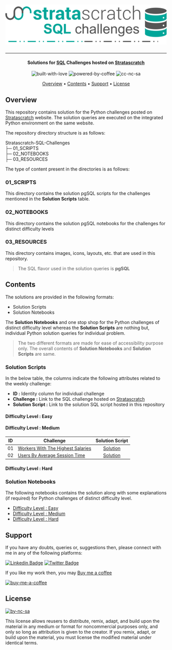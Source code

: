 # ![Project Logo][project_logo]

---

<h4 align="center">Solutions for <a href="https://en.wikipedia.org/wiki/SQL" target="_blank">SQL</a> Challenges hosted on <a href="https://platform.stratascratch.com/coding?code_type=1" target="_blank">Stratascratch</a> </h4>

<p align='center'>
<img src="https://i.ibb.co/KxfMMsP/built-with-love.png" alt="built-with-love" border="0">
<img src="https://i.ibb.co/MBDK1Pk/powered-by-coffee.png" alt="powered-by-coffee" border="0">
<img src="https://i.ibb.co/CtGqhQH/cc-nc-sa.png" alt="cc-nc-sa" border="0">
</p>

<p align="center">
  <a href="#overview">Overview</a> •
  <a href="#contents">Contents</a> •
  <a href="#support">Support</a> •
  <a href="#license">License</a>
</p>

## Overview

This repository contains solution for the Python challenges posted on [Stratascratch][website_link] website. The solution queries are executed on the integrated Python environment on the same website.

The repository directory structure is as follows:

Stratascratch-SQL-Challenges<br>
├─ 01_SCRIPTS<br>
├─ 02_NOTEBOOKS<br>
├─ 03_RESOURCES<br>

The type of content present in the directories is as follows:

### 01_SCRIPTS

This directory contains the solution pgSQL scripts for the challenges mentioned in the **Solution Scripts** table.

### 02_NOTEBOOKS

This directory contains the solution pgSQL notebooks for the challenges for distinct difficulty levels

### 03_RESOURCES

This directory contains images, icons, layouts, etc. that are used in this repository.

> The SQL flavor used in the solution queries is **pgSQL**

## Contents

The solutions are provided in the following formats:

- Solution Scripts
- Solution Notebooks

The **Solution Notebooks** and one stop shop for the Python challenges of distinct difficulty level whereas the **Solution Scripts** are nothing but, individual Python solution queries for individual problem.

> The two different formats are made for ease of accessibility purpose only. The overall contents of **Solution Notebooks** and **Solution Scripts** are same.

### Solution Scripts

In the below table, the columns indicate the following attributes related to the weekly challenge:

- **ID :** Identity column for individual challenge
- **Challenge :** Link to the SQL challenge hosted on [Stratascratch][website_link]
- **Solution Script :** Link to the solution SQL script hosted in this repository

#### Difficulty Level : Easy

#### Difficulty Level : Medium

| ID |  Challenge | Solution Script |
|:------:|------------|:---------:|
| 01 | [Workers With The Highest Salaries](https://platform.stratascratch.com/coding/10353-workers-with-the-highest-salaries?code_type=1) | [Solution](01_SCRIPTS/Medium/01_medium_workers_highest_salary.sql)|
| 02 | [Users By Average Session Time](https://platform.stratascratch.com/coding/10352-users-by-avg-session-time?code_type=1) | [Solution](01_SCRIPTS/Medium/02_medium_users_avg_session_time.sql)|

#### Difficulty Level : Hard

### Solution Notebooks

The following notebooks contains the solution along with some explanations (if required) for Python challenges of distinct difficulty level.

- [Difficulty Level : Easy]()
- [Difficulty Level : Medium]()
- [Difficulty Level : Hard]()

## Support

If you have any doubts, queries or, suggestions then, please connect with me in any of the following platforms:

[![Linkedin Badge][linkedinbadge]][linkedin] [![Twitter Badge][twitterbadge]][twitter]

If you like my work then, you may [Buy me a coffee][buy_me_a_coffee]

<a href="https://www.buymeacoffee.com/quantumudit" target="_blank">
<img src="https://i.ibb.co/9cyrq6m/buy-me-a-coffee.png" alt="buy-me-a-coffee" border="0" width="170" height="50">
</a>

## License

<a href = 'https://creativecommons.org/licenses/by-nc-sa/4.0/' target="_blank">
    <img src="https://i.ibb.co/mvmWGkm/by-nc-sa.png" alt="by-nc-sa" border="0" width="88" height="31">
</a>

This license allows reusers to distribute, remix, adapt, and build upon the material in any medium or format for noncommercial purposes only, and only so long as attribution is given to the creator. If you remix, adapt, or build upon the material, you must license the modified material under identical terms.

<!-- Image Links -->

[project_logo]: 03_RESOURCES/project_cover_image.png

<!-- External Links -->

[website_link]: https://platform.stratascratch.com/coding?code_type=1

<!-- Profile Links -->

[linkedin]: https://www.linkedin.com/in/uditkumarchatterjee/
[twitter]: https://twitter.com/quantumudit
[buy_me_a_coffee]: https://www.buymeacoffee.com/quantumudit

<!-- Shields Profile Links -->

[linkedinbadge]: https://img.shields.io/badge/-uditkumarchatterjee-0e76a8?style=flat&labelColor=0e76a8&logo=linkedin&logoColor=white
[twitterbadge]: https://img.shields.io/badge/-@quantumudit-1ca0f1?style=flat&labelColor=1ca0f1&logo=twitter&logoColor=white&link=https://twitter.com/quantumudit
